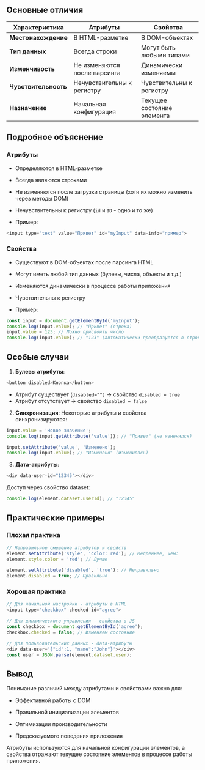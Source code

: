 
## Основные отличия

|Характеристика|Атрибуты|Свойства|
|---|---|---|
|**Местонахождение**|В HTML-разметке|В DOM-объектах|
|**Тип данных**|Всегда строки|Могут быть любыми типами|
|**Изменчивость**|Не изменяются после парсинга|Динамически изменяемы|
|**Чувствительность**|Нечувствительны к регистру|Чувствительны к регистру|
|**Назначение**|Начальная конфигурация|Текущее состояние элемента|

## Подробное объяснение

### Атрибуты

- Определяются в HTML-разметке
    
- Всегда являются строками
    
- Не изменяются после загрузки страницы (хотя их можно изменить через методы DOM)
    
- Нечувствительны к регистру (`id` и `ID` - одно и то же)
    
- Пример:

```js
<input type="text" value="Привет" id="myInput" data-info="пример">
```

### Свойства

- Существуют в DOM-объектах после парсинга HTML
    
- Могут иметь любой тип данных (булевы, числа, объекты и т.д.)
    
- Изменяются динамически в процессе работы приложения
    
- Чувствительны к регистру
    
- Пример:

```js
const input = document.getElementById('myInput');
console.log(input.value); // "Привет" (строка)
input.value = 123; // Можно присвоить число
console.log(input.value); // "123" (автоматически преобразуется в строку)
```

## Особые случаи

1. **Булевы атрибуты**:
```js
<button disabled>Кнопка</button>
```
- Атрибут существует (`disabled="")` → свойство `disabled = true` 
- Атрибут отсутствует → свойство `disabled = false`

2. **Синхронизация**:
Некоторые атрибуты и свойства синхронизируются:

```js
input.value = 'Новое значение';
console.log(input.getAttribute('value')); // "Привет" (не изменился)

input.setAttribute('value', 'Изменено');
console.log(input.value); // "Изменено" (изменилось)
```

3. **Дата-атрибуты**:

```js
<div data-user-id="12345"></div>
```

 Доступ через свойство dataset:

```js
console.log(element.dataset.userId); // "12345"
```

## Практические примеры

### Плохая практика

```js
// Неправильное смешение атрибутов и свойств
element.setAttribute('style', 'color: red'); // Медленнее, чем:
element.style.color = 'red'; // Лучше

element.setAttribute('disabled', 'true'); // Неправильно
element.disabled = true; // Правильно
```

### Хорошая практика

```js
// Для начальной настройки - атрибуты в HTML
<input type="checkbox" checked id="agree">

// Для динамического управления - свойства в JS
const checkbox = document.getElementById('agree');
checkbox.checked = false; // Изменяем состояние

// Для пользовательских данных - data-атрибуты
<div data-user='{"id":1, "name":"John"}'></div>
const user = JSON.parse(element.dataset.user);
```

## Вывод

Понимание различий между атрибутами и свойствами важно для:

- Эффективной работы с DOM
    
- Правильной инициализации элементов
    
- Оптимизации производительности
    
- Предсказуемого поведения приложения
    

Атрибуты используются для начальной конфигурации элементов, а свойства отражают текущее состояние элементов в процессе работы приложения.